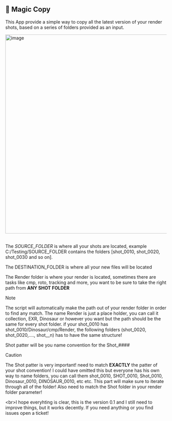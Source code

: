 ## :scroll: Magic Copy

This App provide a simple way to copy all the latest version of your render shots, based on a series of folders provided as an input.

<img width="1199" height="620" alt="image" src="https://github.com/user-attachments/assets/edd2f908-8745-443e-a5b7-8a15760ad5bd" />



<br/>The *SOURCE_FOLDER* is where all your shots are located, example C:/Testing/SOURCE_FOLDER contains the folders [shot_0010, shot_0020, shot_0030 and so on].

The DESTINATION_FOLDER is where all your new files will be located

The Render folder is where your render is located, sometimes there are tasks like cmp, roto, tracking and more, you want to be sure to take the right path from **ANY SHOT FOLDER**
> [!NOTE]
> The script will automatically make the path out of your render folder in order to find any match. The name Render is just a place holder, you can call it collection, EXR, Dinosaur or however you want
> but the path should be the same for every shot folder. if your shot_0010 has shot_0010/Dinosaur/cmp/Render, the following folders (shot_0020, shot_0020,...., shot__n) has to have the same structure!


Shot patter will be you name convention for the Shot_####
>[!CAUTION]
> The Shot patter is very important! need to match **EXACTLY** the patter of your shot convention!
> I could have omitted this but everyone has his own way to name folders, you can call them shot_0010, SHOT_0010, Shot_0010, Dinosaur_0010, DINOSAUR_0010, etc etc.
> This part will make sure to iterate through all of the folder! Also need to match the Shot folder in your render folder parameter!

<br\>I hope everyhting is clear, this is the version 0.1 and I still need to improve things, but it works decently. If you need anything or you find issues open a ticket!
